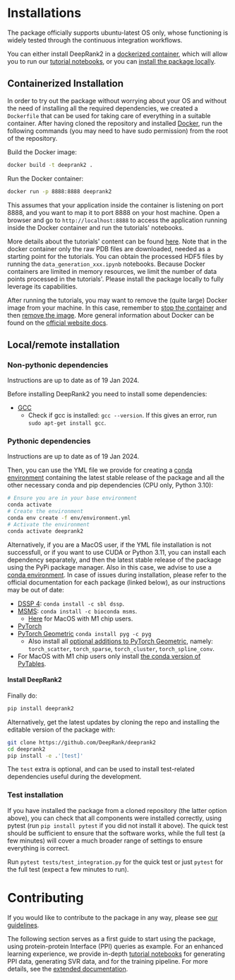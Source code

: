 # Installations

The package officially supports ubuntu-latest OS only, whose functioning is widely tested through the continuous integration workflows.

You can either install DeepRank2 in a [dockerized container](#containerized-installation), which will allow you to run our [tutorial notebooks](https://github.com/DeepRank/deeprank2/tree/main/tutorials), or you can [install the package locally](#localremote-installation).

## Containerized Installation 

In order to try out the package without worrying about your OS and without the need of installing all the required dependencies, we created a `Dockerfile` that can be used for taking care of everything in a suitable container. After having cloned the repository and installed [Docker](https://docs.docker.com/engine/install/), run the following commands (you may need to have sudo permission) from the root of the repository.

Build the Docker image:

```bash
docker build -t deeprank2 .
```

Run the Docker container:

```bash
docker run -p 8888:8888 deeprank2
```

This assumes that your application inside the container is listening on port 8888, and you want to map it to port 8888 on your host machine. Open a browser and go to `http://localhost:8888` to access the application running inside the Docker container and run the tutorials' notebooks.

More details about the tutorials' content can be found [here](https://github.com/DeepRank/deeprank2/blob/main/tutorials/TUTORIAL.md). Note that in the docker container only the raw PDB files are downloaded, needed as a starting point for the tutorials. You can obtain the processed HDF5 files by running the `data_generation_xxx.ipynb` notebooks. Because Docker containers are limited in memory resources, we limit the number of data points processed in the tutorials'. Please install the package locally to fully leverage its capabilities.

After running the tutorials, you may want to remove the (quite large) Docker image from your machine. In this case, remember to [stop the container](https://docs.docker.com/engine/reference/commandline/stop/) and then [remove the image](https://docs.docker.com/engine/reference/commandline/image_rm/). More general information about Docker can be found on the [official website docs](https://docs.docker.com/get-started/).

## Local/remote installation

### Non-pythonic dependencies

Instructions are up to date as of 19 Jan 2024.

Before installing DeepRank2 you need to install some dependencies:

*  [GCC](https://gcc.gnu.org/install/)
    * Check if gcc is installed: `gcc --version`. If this gives an error, run `sudo apt-get install gcc`. 

### Pythonic dependencies

Instructions are up to date as of 19 Jan 2024.

Then, you can use the YML file we provide for creating a [conda environment](https://conda.io/projects/conda/en/latest/user-guide/tasks/manage-environments.html) containing the latest stable release of the package and all the other necessary conda and pip dependencies (CPU only, Python 3.10):

```bash
# Ensure you are in your base environment
conda activate
# Create the environment
conda env create -f env/environment.yml
# Activate the environment
conda activate deeprank2
```

Alternatively, if you are a MacOS user, if the YML file installation is not successfull, or if you want to use CUDA or Python 3.11, you can install each dependency separately, and then the latest stable release of the package using the PyPi package manager. Also in this case, we advise to use a [conda environment](https://conda.io/projects/conda/en/latest/user-guide/tasks/manage-environments.html). In case of issues during installation, please refer to the official documentation for each package (linked below), as our instructions may be out of date:

*  [DSSP 4](https://anaconda.org/sbl/dssp): `conda install -c sbl dssp`.
*  [MSMS](https://anaconda.org/bioconda/msms): `conda install -c bioconda msms`.
    * [Here](https://ssbio.readthedocs.io/en/latest/instructions/msms.html) for MacOS with M1 chip users.
*  [PyTorch](https://pytorch.org/get-started/locally/)
*  [PyTorch Geometric](https://pytorch-geometric.readthedocs.io/en/latest/install/installation.html) `conda install pyg -c pyg`
    * Also install all [optional additions to PyTorch Geometric](https://pytorch-geometric.readthedocs.io/en/latest/install/installation.html#installation-from-wheels), namely: `torch_scatter`, `torch_sparse`, `torch_cluster`, `torch_spline_conv`.
*  For MacOS with M1 chip users only install [the conda version of PyTables](https://www.pytables.org/usersguide/installation.html).

#### Install DeepRank2

Finally do:

```bash
pip install deeprank2
```

Alternatively, get the latest updates by cloning the repo and installing the editable version of the package with:

```bash
git clone https://github.com/DeepRank/deeprank2
cd deeprank2
pip install -e .'[test]'
```

The `test` extra is optional, and can be used to install test-related dependencies useful during the development.

### Test installation

If you have installed the package from a cloned repository (the latter option above), you can check that all components were installed correctly, using pytest (run `pip install pytest` if you did not install it above).
The quick test should be sufficient to ensure that the software works, while the full test (a few minutes) will cover a much broader range of settings to ensure everything is correct.

Run `pytest tests/test_integration.py` for the quick test or just `pytest` for the full test (expect a few minutes to run).

# Contributing

If you would like to contribute to the package in any way, please see [our guidelines](CONTRIBUTING.rst).

The following section serves as a first guide to start using the package, using protein-protein Interface (PPI) queries as example. For an enhanced learning experience, we provide in-depth [tutorial notebooks](https://github.com/DeepRank/deeprank2/tree/main/tutorials) for generating PPI data, generating SVR data, and for the training pipeline.
For more details, see the [extended documentation](https://deeprank2.rtfd.io/).
